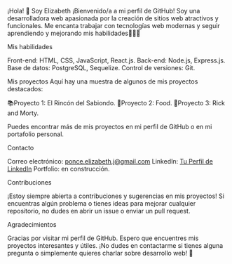 ¡Hola! 👋
Soy Elizabeth
¡Bienvenido/a a mi perfil de GitHub! Soy una desarrolladora web apasionada por la creación de sitios web atractivos y funcionales. Me encanta trabajar con tecnologías web modernas y seguir aprendiendo y mejorando mis habilidades👩‍💻🚀


Mis habilidades

Front-end: HTML, CSS, JavaScript, React.js.
Back-end: Node.js, Express.js.
Base de datos: PostgreSQL, Sequelize.
Control de versiones: Git.


Mis proyectos
Aquí hay una muestra de algunos de mis proyectos destacados:

📚Proyecto 1: El Rincón del Sabiondo.
🥙Proyecto 2: Food.
👾Proyecto 3: Rick and Morty.

Puedes encontrar más de mis proyectos en mi perfil de GitHub o en mi portafolio personal.


Contacto

Correo electrónico: ponce.elizabeth.j@gmail.com
LinkedIn: [Tu Perfil de LinkedIn](https://www.linkedin.com/in/elizabeth-ponce-4835b0255/)
Portfolio: en construcción.


Contribuciones

¡Estoy siempre abierta a contribuciones y sugerencias en mis proyectos! Si encuentras algún problema o tienes ideas para mejorar cualquier repositorio, no dudes en abrir un issue o enviar un pull request.


Agradecimientos

Gracias por visitar mi perfil de GitHub. Espero que encuentres mis proyectos interesantes y útiles. ¡No dudes en contactarme si tienes alguna pregunta o simplemente quieres charlar sobre desarrollo web!
🤗
